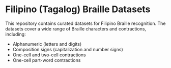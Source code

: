 
# Filipino (Tagalog) Braille Datasets

This repository contains curated datasets for Filipino Braille recognition.  The datasets cover a wide range of Braille characters and contractions, including:

- Alphanumeric (letters and digits)
- Composition signs (capitalization and number signs)
- One-cell and two-cell contractions
- One-cell part-word contractions
